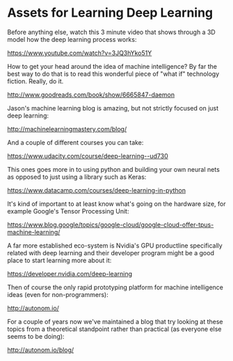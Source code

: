 # Assets for Learning Deep Learning

Before anything else, watch this 3 minute video that shows through a 3D model how the deep learning process works:

https://www.youtube.com/watch?v=3JQ3hYko51Y

How to get your head around the idea of machine intelligence? By far the best way to do that is to read this wonderful piece of "what if" technology fiction. Really, do it.

http://www.goodreads.com/book/show/6665847-daemon

Jason's machine learning blog is amazing, but not strictly focused on just deep learning:

http://machinelearningmastery.com/blog/

And a couple of different courses you can take:

https://www.udacity.com/course/deep-learning--ud730

This ones goes more in to using python and building your own neural nets as opposed to just using a library such as Keras:

https://www.datacamp.com/courses/deep-learning-in-python

It's kind of important to at least know what's going on the hardware size, for example Google's Tensor Processing Unit:

https://www.blog.google/topics/google-cloud/google-cloud-offer-tpus-machine-learning/

A far more established eco-system is Nvidia's GPU productline specifically related with deep learning and their developer program might be a good place to start learning more about it:

https://developer.nvidia.com/deep-learning

Then of course the only rapid prototyping platform for machine intelligence ideas (even for non-programmers):

http://autonom.io/

For a couple of years now we've maintained a blog that try looking at these topics from a theoretical standpoint rather than practical (as everyone else seems to be doing):

http://autonom.io/blog/
